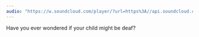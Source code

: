 ```yaml
---
audio: "https://w.soundcloud.com/player/?url=https%3A//api.soundcloud.com/tracks/1405643416%3Fsecret_token%3Ds-rcSz1BGV4qo&color=%23ff5500&auto_play=true&hide_related=false&show_comments=true&show_user=true&show_reposts=false&show_teaser=true&visual=true"
---
```


Have you ever wondered if your child might be deaf?
